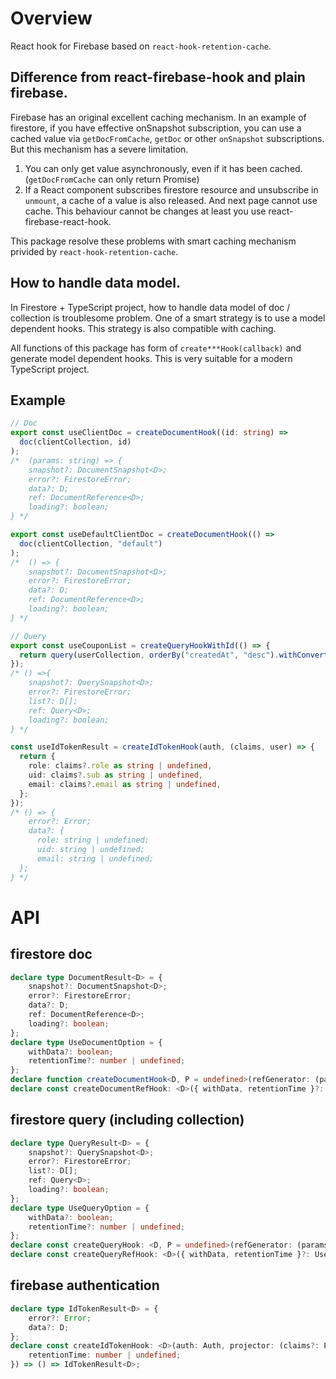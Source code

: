 # Overview

React hook for Firebase based on `react-hook-retention-cache`.

## Difference from react-firebase-hook and plain firebase.

Firebase has an original excellent caching mechanism. In an example of firestore, if you have effective onSnapshot subscription, you can use a cached value via `getDocFromCache`, `getDoc` or other `onSnapshot` subscriptions. But this mechanism has a severe limitation.

1. You can only get value asynchronously, even if it has been cached. (`getDocFromCache` can only return Promise)
2. If a React component subscribes firestore resource and unsubscribe in `unmount`, a cache of a value is also released. And next page cannot use cache. This behaviour cannot be changes at least you use react-firebase-react-hook.

This package resolve these problems with smart caching mechanism privided by `react-hook-retention-cache`.

## How to handle data model.

In Firestore + TypeScript project, how to handle data model of doc / collection is troublesome problem.
One of a smart strategy is to use a model dependent hooks. 
This strategy is also compatible with caching.

All functions of this package has form of `create***Hook(callback)` and generate model dependent hooks. This is very suitable for a modern TypeScript project.

## Example

```ts
// Doc
export const useClientDoc = createDocumentHook((id: string) =>
  doc(clientCollection, id)
);
/*  (params: string) => { 
    snapshot?: DocumentSnapshot<D>;
    error?: FirestoreError;
    data?: D;
    ref: DocumentReference<D>;
    loading?: boolean;
} */

export const useDefaultClientDoc = createDocumentHook(() =>
  doc(clientCollection, "default")
);
/*  () => { 
    snapshot?: DocumentSnapshot<D>;
    error?: FirestoreError;
    data?: D;
    ref: DocumentReference<D>;
    loading?: boolean;
} */

// Query
export const useCouponList = createQueryHookWithId(() => {
  return query(userCollection, orderBy("createdAt", "desc").withConverter(withIdConverter<D>()));
});
/* () =>{
    snapshot?: QuerySnapshot<D>;
    error?: FirestoreError;
    list?: D[];
    ref: Query<D>;
    loading?: boolean;
} */

const useIdTokenResult = createIdTokenHook(auth, (claims, user) => {
  return {
    role: claims?.role as string | undefined,
    uid: claims?.sub as string | undefined,
    email: claims?.email as string | undefined,
  };
});
/* () => {
    error?: Error;
    data?: {
      role: string | undefined;
      uid: string | undefined;
      email: string | undefined;
  };
} */
```

# API

## firestore doc
```ts
declare type DocumentResult<D> = {
    snapshot?: DocumentSnapshot<D>;
    error?: FirestoreError;
    data?: D;
    ref: DocumentReference<D>;
    loading?: boolean;
};
declare type UseDocumentOption = {
    withData?: boolean;
    retentionTime?: number | undefined;
};
declare function createDocumentHook<D, P = undefined>(refGenerator: (params: P) => DocumentReference<D>, { withData, retentionTime }?: UseDocumentOption): P extends undefined ? () => DocumentResult<D> : (params: P) => DocumentResult<D>;
declare const createDocumentRefHook: <D>({ withData, retentionTime }?: UseDocumentOption) => (params: DocumentReference<D>) => DocumentResult<D>;
```

## firestore query (including collection)
```ts
declare type QueryResult<D> = {
    snapshot?: QuerySnapshot<D>;
    error?: FirestoreError;
    list?: D[];
    ref: Query<D>;
    loading?: boolean;
};
declare type UseQueryOption = {
    withData?: boolean;
    retentionTime?: number | undefined;
};
declare const createQueryHook: <D, P = undefined>(refGenerator: (params: P) => Query<D>, { withData, retentionTime }?: UseQueryOption) => P extends undefined ? () => QueryResult<D> : (params: P) => QueryResult<D>;
declare const createQueryRefHook: <D>({ withData, retentionTime }?: UseQueryOption) => (params: Query<D>) => QueryResult<D>;
```

## firebase authentication 
```ts
declare type IdTokenResult<D> = {
    error?: Error;
    data?: D;
};
declare const createIdTokenHook: <D>(auth: Auth, projector: (claims?: ParsedToken | undefined, user?: User | undefined) => D, { retentionTime }?: {
    retentionTime: number | undefined;
}) => () => IdTokenResult<D>;
```